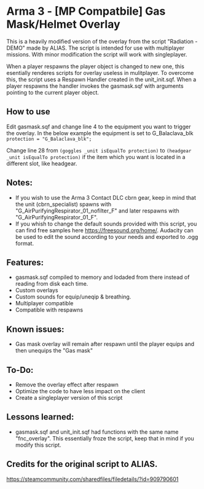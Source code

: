 # Arma 3 - [MP Compatbile] Gas Mask/Helmet Overlay
This is a heavily modified version of the overlay from the script "Radiation - DEMO" made by ALIAS.
The script is intended for use with multiplayer missions. With minor modification the script will work with singleplayer.

When a player respawns the player object is changed to new one, this esentially renderes scripts for overlay useless in mulitplayer.
To overcome this, the script uses a Respawn Handler created in the unit_init.sqf. When a player respawns the handler invokes the gasmask.sqf with arguments pointing to the current player object.

## How to use
Edit gasmask.sqf and change line 4 to the equipment you want to trigger the overlay.
In the below example the equipment is set to G_Balaclava_blk
`protection = "G_Balaclava_blk";` 

Change line 28  from `(goggles _unit isEqualTo protection)` to `(headgear _unit isEqualTo protection)` if the item which you want is located in a different slot, like headgear.

## Notes:
* If you wish to use the Arma 3 Contact DLC cbrn gear, keep in mind that the unit (cbrn_specialist) spawns with "G_AirPurifyingRespirator_01_nofilter_F" and later respawns with "G_AirPurifyingRespirator_01_F".
* If you whish to change the default sounds provided with this script, you can find free samples here https://freesound.org/home/. Audacity can be used to edit the sound according to your needs and exported to .ogg format.


## Features:
* gasmask.sqf compiled to memory and lodaded from there instead of reading from disk each time.
* Custom overlays
* Custom sounds for equip/uneqip & breathing.
* Multiplayer compatible
* Compatible with respawns



## Known issues:
* Gas mask overlay will remain after respawn until the player equips and then unequips the "Gas mask"

## To-Do:
* Remove the overlay effect after respawn
* Optimize the code to have less impact on the client
* Create a singleplayer version of this script

## Lessons learned:
* gasmask.sqf and unit_init.sqf had functions with the same name "fnc_overlay". This essentially froze the script, keep that in mind if you modify this script.

## Credits for the original script to ALIAS.
https://steamcommunity.com/sharedfiles/filedetails/?id=909790601
